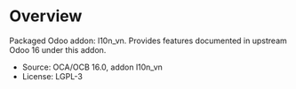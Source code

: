 # Overview

Packaged Odoo addon: l10n_vn. Provides features documented in upstream Odoo 16 under this addon.

- Source: OCA/OCB 16.0, addon l10n_vn
- License: LGPL-3
